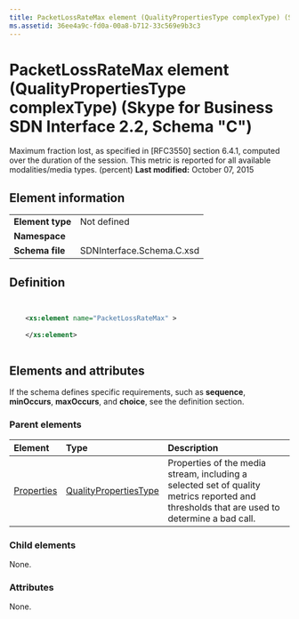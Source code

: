 ```yaml
---
title: PacketLossRateMax element (QualityPropertiesType complexType) (Skype for Business SDN Interface 2.2, Schema "C")
ms.assetid: 36ee4a9c-fd0a-00a8-b712-33c569e9b3c3
---
```



# PacketLossRateMax element (QualityPropertiesType complexType) (Skype for Business SDN Interface 2.2, Schema "C")
Maximum fraction lost, as specified in [RFC3550] section 6.4.1, computed over the duration of the session. This metric is reported for all available modalities/media types. (percent) 
 **Last modified:** October 07, 2015
  
    
    


## Element information


|||
|:-----|:-----|
|**Element type**|Not defined |
|**Namespace**||
|**Schema file**|SDNInterface.Schema.C.xsd |
   

## Definition


```XML


    <xs:element name="PacketLossRateMax" >
    
    </xs:element>
  
```


## Elements and attributes

If the schema defines specific requirements, such as **sequence**, **minOccurs**, **maxOccurs**, and **choice**, see the definition section. 
  
    
    

### Parent elements



|**Element**|**Type**|**Description**|
|:-----|:-----|:-----|
| [Properties](properties-element-qualitytype-complextype.md)| [QualityPropertiesType](qualitypropertiestype-complextype.md)|Properties of the media stream, including a selected set of quality metrics reported and thresholds that are used to determine a bad call. |
   

### Child elements

None. 
  
    
    

### Attributes

None. 
  
    
    

